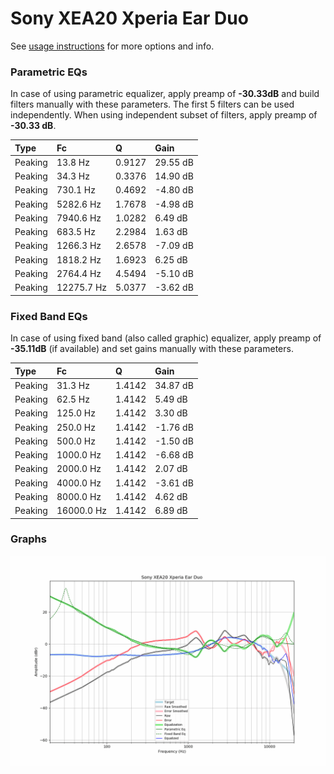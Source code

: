 # Sony XEA20 Xperia Ear Duo
See [usage instructions](https://github.com/jaakkopasanen/AutoEq#usage) for more options and info.

### Parametric EQs
In case of using parametric equalizer, apply preamp of **-30.33dB** and build filters manually
with these parameters. The first 5 filters can be used independently.
When using independent subset of filters, apply preamp of **-30.33 dB**.

| Type    | Fc         |      Q | Gain     |
|:--------|:-----------|:-------|:---------|
| Peaking | 13.8 Hz    | 0.9127 | 29.55 dB |
| Peaking | 34.3 Hz    | 0.3376 | 14.90 dB |
| Peaking | 730.1 Hz   | 0.4692 | -4.80 dB |
| Peaking | 5282.6 Hz  | 1.7678 | -4.98 dB |
| Peaking | 7940.6 Hz  | 1.0282 | 6.49 dB  |
| Peaking | 683.5 Hz   | 2.2984 | 1.63 dB  |
| Peaking | 1266.3 Hz  | 2.6578 | -7.09 dB |
| Peaking | 1818.2 Hz  | 1.6923 | 6.25 dB  |
| Peaking | 2764.4 Hz  | 4.5494 | -5.10 dB |
| Peaking | 12275.7 Hz | 5.0377 | -3.62 dB |

### Fixed Band EQs
In case of using fixed band (also called graphic) equalizer, apply preamp of **-35.11dB**
(if available) and set gains manually with these parameters.

| Type    | Fc         |      Q | Gain     |
|:--------|:-----------|:-------|:---------|
| Peaking | 31.3 Hz    | 1.4142 | 34.87 dB |
| Peaking | 62.5 Hz    | 1.4142 | 5.49 dB  |
| Peaking | 125.0 Hz   | 1.4142 | 3.30 dB  |
| Peaking | 250.0 Hz   | 1.4142 | -1.76 dB |
| Peaking | 500.0 Hz   | 1.4142 | -1.50 dB |
| Peaking | 1000.0 Hz  | 1.4142 | -6.68 dB |
| Peaking | 2000.0 Hz  | 1.4142 | 2.07 dB  |
| Peaking | 4000.0 Hz  | 1.4142 | -3.61 dB |
| Peaking | 8000.0 Hz  | 1.4142 | 4.62 dB  |
| Peaking | 16000.0 Hz | 1.4142 | 6.89 dB  |

### Graphs
![](./Sony%20XEA20%20Xperia%20Ear%20Duo.png)